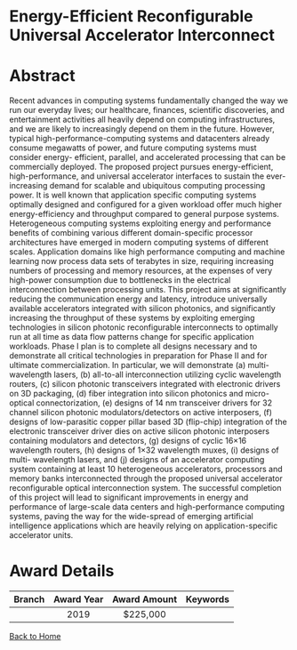 
Energy-Efficient Reconfigurable Universal Accelerator Interconnect
==================================================================

# Abstract


Recent advances in computing systems fundamentally changed the way we run our everyday lives; our healthcare, finances, scientific discoveries, and entertainment activities all heavily depend on computing infrastructures, and we are likely to increasingly depend on them in the future. However, typical high-performance-computing systems and datacenters already consume megawatts of power, and future computing systems must consider energy- efficient, parallel, and accelerated processing that can be commercially deployed. The proposed project pursues energy-efficient, high-performance, and universal accelerator interfaces to sustain the ever-increasing demand for scalable and ubiquitous computing processing power. It is well known that application specific computing systems optimally designed and configured for a given workload offer much higher energy-efficiency and throughput compared to general purpose systems. Heterogeneous computing systems exploiting energy and performance benefits of combining various different domain-specific processor architectures have emerged in modern computing systems of different scales. Application domains like high performance computing and machine learning now process data sets of terabytes in size, requiring increasing numbers of processing and memory resources, at the expenses of very high-power consumption due to bottlenecks in the electrical interconnection between processing units. This project aims at significantly reducing the communication energy and latency, introduce universally available accelerators integrated with silicon photonics, and significantly increasing the throughput of these systems by exploiting emerging technologies in silicon photonic reconfigurable interconnects to optimally run at all time as data flow patterns change for specific application workloads. Phase I plan is to complete all designs necessary and to demonstrate all critical technologies in preparation for Phase II and for ultimate commercialization. In particular, we will demonstrate (a) multi-wavelength lasers, (b) all-to-all interconnection utilizing cyclic wavelength routers, (c) silicon photonic transceivers integrated with electronic drivers on 3D packaging, (d) fiber integration into silicon photonics and micro-optical connectorization, (e) designs of 14 nm transceiver drivers for 32 channel silicon photonic modulators/detectors on active interposers, (f) designs of low-parasitic copper pillar based 3D (flip-chip) integration of the electronic transceiver driver dies on active silicon photonic interposers containing modulators and detectors, (g) designs of cyclic 16×16 wavelength routers, (h) designs of 1×32 wavelength muxes, (i) designs of multi- wavelength lasers, and (j) designs of an accelerator computing system containing at least 10 heterogeneous accelerators, processors and memory banks interconnected through the proposed universal accelerator reconfigurable optical interconnection system. The successful completion of this project will lead to significant improvements in energy and performance of large-scale data centers and high-performance computing systems, paving the way for the wide-spread of emerging artificial intelligence applications which are heavily relying on application-specific accelerator units.  

# Award Details

|Branch|Award Year|Award Amount|Keywords|
| :---: | :---: | :---: | :---: |
||2019|$225,000||
  
  


[Back to Home](https://github.com/chrischow/dod_sbir_awards#758)